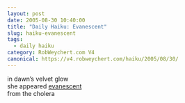 ```yaml
---
layout: post
date: 2005-08-30 10:40:00
title: "Daily Haiku: Evanescent"
slug: haiku-evanescent
tags:
  - daily haiku
category: RobWeychert.com V4
canonical: https://v4.robweychert.com/haiku/2005/08/30/
---
```


in dawn’s velvet glow  
she appeared [evanescent](http://dictionary.reference.com/wordoftheday/archive/2005/08/30.html)  
from the cholera